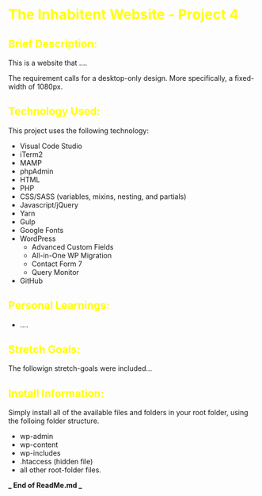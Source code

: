 <H1 style='color:yellow'>The Inhabitent Website - Project 4</H1>

<H2 style='color:yellow'>Brief Description:</H2>

This is a website that ....

The requirement calls for a desktop-only design. More specifically, a fixed-width of 1080px.

<H2 style='color:yellow'>Technology Used:</H2>

This project uses the following technology:

- Visual Code Studio
- iTerm2
- MAMP
- phpAdmin
- HTML
- PHP
- CSS/SASS (variables, mixins, nesting, and partials)
- Javascript/jQuery
- Yarn
- Gulp
- Google Fonts
- WordPress
  - Advanced Custom Fields
  - All-in-One WP Migration
  - Contact Form 7
  - Query Monitor
- GitHub

<H2 style='color:yellow'>Personal Learnings:</H2>

- ....

<H2 style='color:yellow'>Stretch Goals:</H2>

The followign stretch-goals were included...

<H2 style='color:yellow'>Install Information:</H2>

Simply install all of the available files and folders in your root folder, using the folloing folder structure.

- wp-admin
- wp-content
- wp-includes
- .htaccess (hidden file)
- all other root-folder files.

**_ End of ReadMe.md _**
